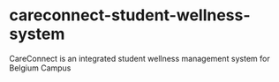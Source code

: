 # careconnect-student-wellness-system
CareConnect is an integrated student wellness management system for Belgium Campus
